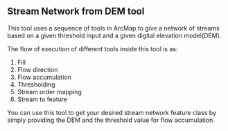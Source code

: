 ## Stream Network from DEM tool
This tool uses a sequence of tools in ArcMap to give a network of streams based on a given threshold input and a given digital elevation model(DEM).

The flow of execution of different tools inside this tool is as:
1. Fill
2. Flow direction
3. Flow accumulation
4. Thresholding
5. Stream order mapping
6. Stream to feature

You can use this tool to get your desired stream network feature class by simply providing the DEM and the threshold value for flow accumulation.
